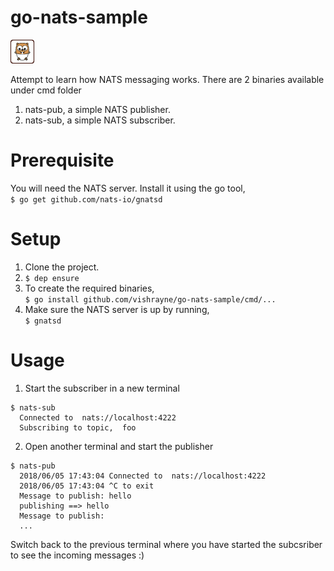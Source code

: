 # go-nats-sample
[![baby-gopher](https://raw.githubusercontent.com/drnic/babygopher-site/gh-pages/images/babygopher-logo-small.png)](http://www.babygopher.org)

Attempt to learn how NATS messaging works. There are 2 binaries available under cmd folder
1. nats-pub, a simple NATS publisher.
2. nats-sub, a simple NATS subscriber.

# Prerequisite
You will need the NATS server. Install it using the go tool, \
`$ go get github.com/nats-io/gnatsd`

# Setup

1. Clone the project.
2. `$ dep ensure`
3. To create the required binaries, \
`$ go install github.com/vishrayne/go-nats-sample/cmd/...` 
4. Make sure the NATS server is up by running, \
`$ gnatsd` 

# Usage

1. Start the subscriber in a new terminal 
```
$ nats-sub
  Connected to  nats://localhost:4222
  Subscribing to topic,  foo
```

2. Open another terminal and start the publisher
```
$ nats-pub
  2018/06/05 17:43:04 Connected to  nats://localhost:4222
  2018/06/05 17:43:04 ^C to exit
  Message to publish: hello
  publishing ==> hello
  Message to publish:
  ...
```

Switch back to the previous terminal where you have started the subcsriber to see the incoming messages :)






